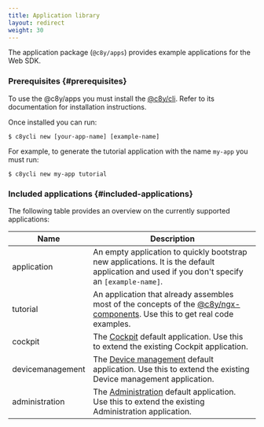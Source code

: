 ```yaml
---
title: Application library
layout: redirect
weight: 30
---
```



The application package (`@c8y/apps`) provides example applications for the Web SDK.

### Prerequisites {#prerequisites}

To use the @c8y/apps you must install the [@c8y/cli](/web/development-tools/#c8y-cli). Refer to its documentation for installation instructions.

Once installed you can run:

```
$ c8ycli new [your-app-name] [example-name]
```

For example, to generate the tutorial application with the name `my-app` you must run:

```
$ c8ycli new my-app tutorial
```

### Included applications {#included-applications}

The following table provides an overview on the currently supported applications:

<table>
<col style="width:20%">
<col style="width:80%">
<thead>
<tr>
<th>Name</th>
<th>Description</th>
</tr>
</thead>
<tbody>
<tr>
<td>application</td>
<td>An empty application to quickly bootstrap new applications. It is the default application and used if you don't specify an <code>[example-name]</code>.</td>
</tr>
<tr>
<td>tutorial</td>
<td>An application that already assembles most of the concepts of the <a href="/web/libraries/#component-library-ngx">@c8y/ngx-components</a>. Use this to get real code examples.</td>
</tr>
<tr>
<td>cockpit</td>
<td>The <a href="/cockpit/overview/">Cockpit</a> default application. Use this to extend the existing Cockpit application.</td>
</tr>
<tr>
<td>devicemanagement</td>
<td>The <a href="/device-management-application/home-dashboard/">Device management</a> default application. Use this to extend the existing Device management application.</td>
</tr>
<tr>
<td>administration</td>
<td>The <a href="/standard-tenant/">Administration</a> default application. Use this to extend the existing Administration application.</td>
</tr>
</tbody>
</table>
